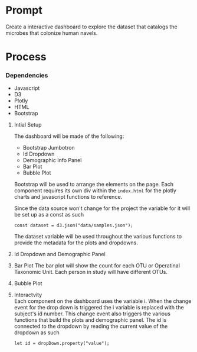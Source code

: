 # Prompt
Create a interactive dashboard to explore the dataset that catalogs the microbes that colonize human navels.

# Process

### Dependencies
- Javascript
- D3
- Plotly
- HTML
- Bootstrap

1. Intial Setup

    The dashboard will be made of the following:
      - Bootstrap Jumbotron
      - Id Dropdown
      - Demographic Info Panel
      - Bar Plot
      - Bubble Plot

    Bootstrap will be used to arrange the elements on the page. Each component requires its own div within the `index.html` for the plotly charts and javascript functions to         reference.

    Since the data source won't change for the project the variable for it will be set up as a const as such
    ```
    const dataset = d3.json("data/samples.json");
    ```
    The dataset variable will be used throughout the various functions to provide the metadata for the plots and dropdowns.

2. Id Dropdown and Demographic Panel

    

    

4. Bar Plot
    The bar plot will show the count for each OTU or Operatinal Taxonomic Unit. Each person in study will have different OTUs.
    

6. Bubble Plot
7. Interactvity  
    Each component on the dashboard uses the variable i. When the change event for the drop down is triggered the i variable is replaced with the subject's id number. This           change event also triggers the various functions that build the plots and demographic panel. The id is connected to the dropdown by reading the current value of the dropdown as such
    ```
    let id = dropDown.property("value");
    ```







